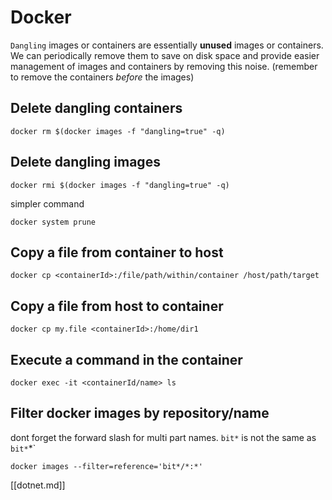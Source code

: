# Docker

`Dangling` images or containers are essentially **unused** images or containers.  We can periodically remove them to save on disk space and provide easier management of images and containers by removing this noise.  (remember to remove the containers *before* the images)

## Delete dangling containers

```
docker rm $(docker images -f "dangling=true" -q)
```

## Delete dangling images

```
docker rmi $(docker images -f "dangling=true" -q)
```

simpler command

```
docker system prune
```

## Copy a file from container to host

```
docker cp <containerId>:/file/path/within/container /host/path/target
```

## Copy a file from host to container

```
docker cp my.file <containerId>:/home/dir1
```

## Execute a command in the container

```
docker exec -it <containerId/name> ls
```

## Filter docker images by repository/name

dont forget the forward slash for multi part names. `bit*` is not the same as `bit*`*`

```
docker images --filter=reference='bit*/*:*'
```

[[dotnet.md]]
